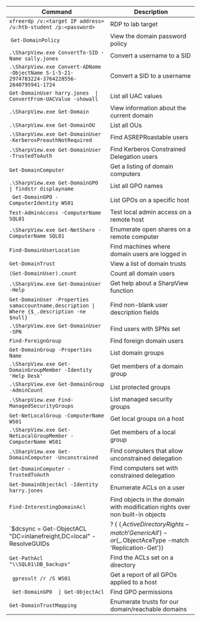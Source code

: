 | **Command** | **Description** |
| --------------|-------------------|
| `xfreerdp /v:<target IP address> /u:htb-student /p:<password>` | RDP to lab target |
| `Get-DomainPolicy` | View the domain password policy |
| `.\SharpView.exe ConvertTo-SID -Name sally.jones`            | Convert a username to a SID |
| `.\SharpView.exe Convert-ADName -ObjectName S-1-5-21-2974783224-3764228556-2640795941-1724` | Convert a SID to a username |
| `Get-DomainUser harry.jones  \| ConvertFrom-UACValue -showall` | List all UAC values |
| `.\SharpView.exe Get-Domain` | View information about the current domain |
| `.\SharpView.exe Get-DomainOU` | List all OUs |
| `.\SharpView.exe Get-DomainUser -KerberosPreauthNotRequired` | Find ASREPRoastable users |
| `.\SharpView.exe Get-DomainUser -TrustedToAuth` | Find Kerberos Constrained Delegation users |
| `Get-DomainComputer ` | Get a listing of domain computers |
| `.\SharpView.exe Get-DomainGPO  \| findstr displayname` | List all GPO names |
| ` Get-DomainGPO -ComputerIdentity WS01` | List GPOs on a specific host |
| `Test-AdminAccess -ComputerName SQL01` | Test local admin access on a remote host |
| `.\SharpView.exe Get-NetShare -ComputerName SQL01` | Enumerate open shares on a remote computer |
| `Find-DomainUserLocation` | Find machines where domain users are logged in |
| `Get-DomainTrust` | View a list of domain trusts |
| `(Get-DomainUser).count` | Count all domain users |
| `.\SharpView.exe Get-DomainUser -Help` | Get help about a SharpView function |
| `Get-DomainUser -Properties samaccountname,description \| Where {$_.description -ne $null}` | Find non-blank user description fields |
| `.\SharpView.exe Get-DomainUser -SPN` | Find users with SPNs set |
| `Find-ForeignGroup` | Find foreign domain users |
| `Get-DomainGroup -Properties Name` | List domain groups |
| `.\SharpView.exe Get-DomainGroupMember -Identity 'Help Desk'` | Get members of a domain group |
| `.\SharpView.exe Get-DomainGroup -AdminCount` | List protected groups |
| `.\SharpView.exe Find-ManagedSecurityGroups` | List managed security groups |
| `Get-NetLocalGroup -ComputerName WS01` |  Get local groups on a host |
| `.\SharpView.exe Get-NetLocalGroupMember -ComputerName WS01` | Get members of a local group |
| `.\SharpView.exe Get-DomainComputer -Unconstrained` | Find computers that allow unconstrained delegation |
| `Get-DomainComputer -TrustedToAuth` | Find computers set with constrained delegation |
| `Get-DomainObjectAcl -Identity harry.jones` | Enumerate ACLs on a user |
| `Find-InterestingDomainAcl` | Find objects in the domain with modification rights over non built-in objects| 
| `$dcsync = Get-ObjectACL "DC=inlanefreight,DC=local" -ResolveGUIDs | ? { ($_.ActiveDirectoryRights -match 'GenericAll') -or ($_.ObjectAceType -match 'Replication-Get')} | Select-Object -ExpandProperty SecurityIdentifier | Select -ExpandProperty value` | Find for dcsync users |
| `Get-PathAcl "\\SQL01\DB_backups"` | Find the ACLs set on a directory |
| ` gpresult /r /S WS01` | Get a report of all GPOs applied to a host |
| ` Get-DomainGPO  \| Get-ObjectAcl` | Find GPO permissions |
| `Get-DomainTrustMapping` | Enumerate trusts for our domain/reachable domains |

